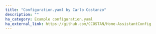 ```yaml
---
title: "Configuration.yaml by Carlo Costanzo"
description: ""
ha_category: Example configuration.yaml
ha_external_link: https://github.com/CCOSTAN/Home-AssistantConfig
---
```


